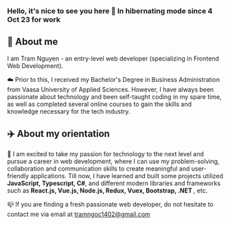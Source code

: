 ### Hello, it's nice to see you here 👋 In hibernating mode since 4 Oct 23 for work

## 💫 About me

I am Tram Nguyen - an entry-level web developer (specializing in Frontend Web Development).

☁️ Prior to this, I received my Bachelor's Degree in Business Administration from Vaasa University of Applied Sciences. However, I have always been passionate about technology and been self-taught coding in my spare time, as well as completed several online courses to gain the skills and knowledge necessary for the tech industry.

## ✈️ About my orientation

🌱 I am excited to take my passion for technology to the next level and pursue a career in web development, where I can use my problem-solving, collaboration and communication skills to create meaningful and user-friendly applications. Till now, I have learned and built some projects utilized <strong>JavaScript, Typescript, C#</strong>, and different modern libraries and frameworks such as <strong>React.js, Vue.js, Node.js, Redux, Vuex, Bootstrap, .NET </strong>, etc.

📪  If you are finding a fresh passionate web developer, do not hesitate to contact me via email at [tramngoc1402@gmail.com](tramngoc1402@gmail.com)
